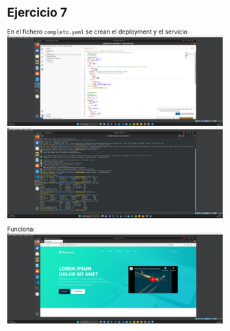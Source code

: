 # Ejercicio 7

En el fichero ``completo.yaml`` se crean el deployment y el servicio
![alt text](images/4.png)
![alt text](images/5.png)

Funciona:
![alt text](images/6.png)